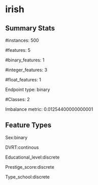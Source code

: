 # irish

## Summary Stats

#instances: 500

#features: 5

  #binary_features: 1

  #integer_features: 3

  #float_features: 1

Endpoint type: binary

#Classes: 2

Imbalance metric: 0.01254400000000001

## Feature Types

 Sex:binary

DVRT:continous

Educational_level:discrete

Prestige_score:discrete

Type_school:discrete

